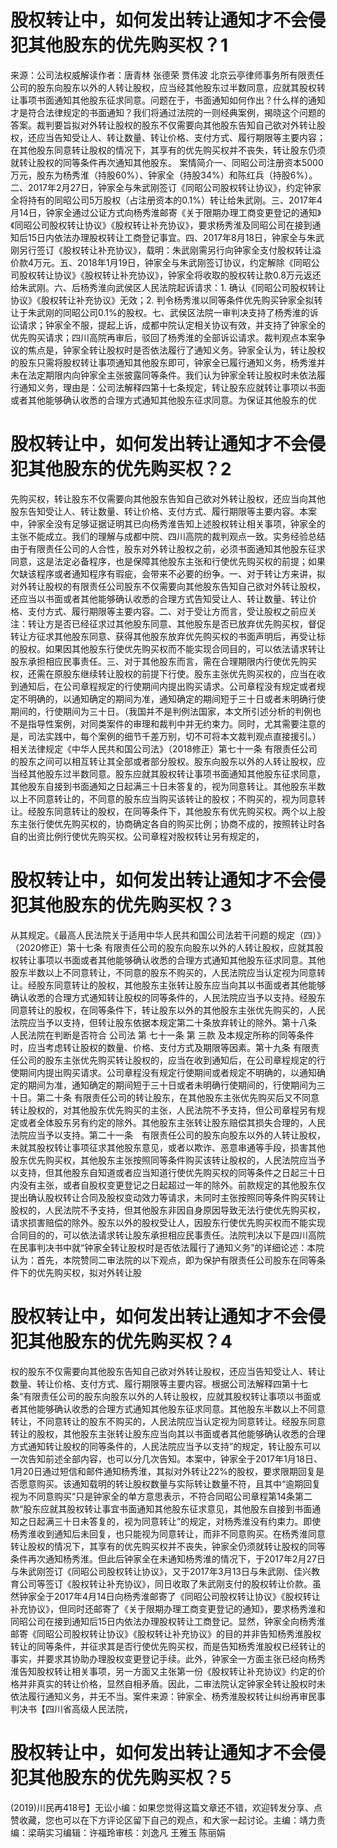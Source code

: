 # 股权转让中，如何发出转让通知才不会侵犯其他股东的优先购买权？1

来源：公司法权威解读作者：唐青林 张德荣 贾伟波 北京云亭律师事务所有限责任公司的股东向股东以外的人转让股权，应当经其他股东过半数同意，应就其股权转让事项书面通知其他股东征求同意。问题在于，书面通知如何作出？什么样的通知才是符合法律规定的书面通知？我们将通过法院的一则经典案例，揭晓这个问题的答案。裁判要旨拟对外转让股权的股东不仅需要向其他股东告知自己欲对外转让股权，还应当告知受让人、转让数量、转让价格、支付方式、履行期限等主要内容；在其他股东同意转让股权的情况下，其享有的优先购买权并不丧失，转让股东仍须就转让股权的同等条件再次通知其他股东。 案情简介一、同昭公司注册资本5000万元，股东为杨秀淮（持股60%）、钟家全（持股34%）和陈红兵（持股6%）。二、2017年2月27日，钟家全与朱武刚签订《同昭公司股权转让协议》，约定钟家全将持有的同昭公司5万股权（占注册资本的0.1%）转让给朱武刚。三、2017年4月14日，钟家全通过公证方式向杨秀淮邮寄《关于限期办理工商变更登记的通知》《同昭公司股权转让协议》《股权转让补充协议》，要求杨秀淮及同昭公司在接到通知后15日内依法办理股权转让工商登记事宜。四、2017年8月18日，钟家全与朱武刚另行签订《股权转让补充协议》，载明：朱武刚需另行向钟家全支付股权转让溢价款4万元。五、2018年1月19日，钟家全与朱武刚签订协议，约定解除《同昭公司股权转让协议》《股权转让补充协议》，钟家全将收取的股权转让款0.8万元返还给朱武刚。六、后杨秀淮向武侯区人民法院起诉请求：1. 确认《同昭公司股权转让协议》《股权转让补充协议》无效；2. 判令杨秀淮以同等条件优先购买钟家全拟转让于朱武刚的同昭公司0.1%的股权。七、武侯区法院一审判决支持了杨秀淮的诉讼请求；钟家全不服，提起上诉，成都中院认定相关协议有效，并支持了钟家全的优先购买请求；四川高院再审后，驳回了杨秀淮的全部诉讼请求。裁判观点本案争议的焦点是，钟家全转让股权时是否依法履行了通知义务。钟家全认为，转让股权的股东只需将股权转让事项通知其他股东即可，钟家全已履行通知义务，杨秀淮并未在法定期限内向钟家全主张披露同等条件。我们认为钟家全转让股权时未依法履行通知义务，理由是：公司法解释四第十七条规定，转让股东应就转让事项以书面或者其他能够确认收悉的合理方式通知其他股东征求同意。为保证其他股东的优

# 股权转让中，如何发出转让通知才不会侵犯其他股东的优先购买权？2

先购买权，转让股东不仅需要向其他股东告知自己欲对外转让股权，还应当向其他股东告知受让人、转让数量、转让价格、支付方式、履行期限等主要内容。本案中，钟家全没有足够证据证明其已向杨秀淮告知上述股权转让相关事项，钟家全的主张不能成立。我们的理解与成都中院、四川高院的裁判观点一致。实务经验总结由于有限责任公司的人合性，股东对外转让股权之前，必须书面通知其他股东征求同意，这是法定必备程序，也是保障其他股东主张和行使优先购买权的前提；如果欠缺该程序或者通知程序有瑕疵，会带来不必要的纷争。一、对于转让方来讲，拟对外转让股权的有限责任公司股东不仅需要向其他股东告知自己欲对外转让股权，还应当以书面或者其他能够确认收悉的合理方式告知受让人、转让数量、转让价格、支付方式、履行期限等主要内容。二、对于受让方而言，受让股权之前应关注：转让方是否已经征求过其他股东同意、其他股东是否已放弃优先购买权，督促转让方征求其他股东同意、获得其他股东放弃优先购买权的书面声明后，再受让标的股权。如果因其他股东行使优先购买权而不能实现合同目的，可以依法请求转让股东承担相应民事责任。三、对于其他股东而言，需在合理期限内行使优先购买权，还需在原股东继续转让股权的前提下行使。股东主张优先购买权的，应当在收到通知后，在公司章程规定的行使期间内提出购买请求。公司章程没有规定或者规定不明确的，以通知确定的期间为准，通知确定的期间短于三十日或者未明确行使期间的，行使期间为三十日。（我国并不是判例法国家，本文所引述分析的判例也不是指导性案例，对同类案件的审理和裁判中并无约束力。同时，尤其需要注意的是，司法实践中，每个案例的细节千差万别，切不可将本文裁判观点直接援引。）相关法律规定《中华人民共和国公司法》（2018修正）第七十一条  有限责任公司的股东之间可以相互转让其全部或者部分股权。股东向股东以外的人转让股权，应当经其他股东过半数同意。股东应就其股权转让事项书面通知其他股东征求同意，其他股东自接到书面通知之日起满三十日未答复的，视为同意转让。其他股东半数以上不同意转让的，不同意的股东应当购买该转让的股权；不购买的，视为同意转让。经股东同意转让的股权，在同等条件下，其他股东有优先购买权。两个以上股东主张行使优先购买权的，协商确定各自的购买比例；协商不成的，按照转让时各自的出资比例行使优先购买权。公司章程对股权转让另有规定的，

# 股权转让中，如何发出转让通知才不会侵犯其他股东的优先购买权？3

从其规定。《最高人民法院关于适用中华人民共和国公司法若干问题的规定（四）》（2020修正）第十七条  有限责任公司的股东向股东以外的人转让股权，应就其股权转让事项以书面或者其他能够确认收悉的合理方式通知其他股东征求同意。其他股东半数以上不同意转让，不同意的股东不购买的，人民法院应当认定视为同意转让。经股东同意转让的股权，其他股东主张转让股东应当向其以书面或者其他能够确认收悉的合理方式通知转让股权的同等条件的，人民法院应当予以支持。经股东同意转让的股权，在同等条件下，转让股东以外的其他股东主张优先购买的，人民法院应当予以支持，但转让股东依据本规定第二十条放弃转让的除外。第十八条  人民法院在判断是否符合 公司法 第 七十一条 第 三款 及本规定所称的同等条件时，应当考虑转让股权的数量、价格、支付方式及期限等因素。第十九条  有限责任公司的股东主张优先购买转让股权的，应当在收到通知后，在公司章程规定的行使期间内提出购买请求。公司章程没有规定行使期间或者规定不明确的，以通知确定的期间为准，通知确定的期间短于三十日或者未明确行使期间的，行使期间为三十日。第二十条  有限责任公司的转让股东，在其他股东主张优先购买后又不同意转让股权的，对其他股东优先购买的主张，人民法院不予支持，但公司章程另有规定或者全体股东另有约定的除外。其他股东主张转让股东赔偿其损失合理的，人民法院应当予以支持。第二十一条　有限责任公司的股东向股东以外的人转让股权，未就其股权转让事项征求其他股东意见，或者以欺诈、恶意串通等手段，损害其他股东优先购买权，其他股东主张按照同等条件购买该转让股权的，人民法院应当予以支持，但其他股东自知道或者应当知道行使优先购买权的同等条件之日起三十日内没有主张，或者自股权变更登记之日起超过一年的除外。前款规定的其他股东仅提出确认股权转让合同及股权变动效力等请求，未同时主张按照同等条件购买转让股权的，人民法院不予支持，但其他股东非因自身原因导致无法行使优先购买权，请求损害赔偿的除外。股东以外的股权受让人，因股东行使优先购买权而不能实现合同目的的，可以依法请求转让股东承担相应民事责任。法院判决以下是四川高院在民事判决书中就“钟家全转让股权时是否依法履行了通知义务”的详细论述：本院认为：首先，本院赞同二审法院的以下观点，即为保护有限责任公司股东在同等条件下的优先购买权，拟对外转让股

# 股权转让中，如何发出转让通知才不会侵犯其他股东的优先购买权？4

权的股东不仅需要向其他股东告知自己欲对外转让股权，还应当告知受让人、转让数量、转让价格、支付方式、履行期限等主要内容。根据公司法解释四第十七条“有限责任公司的股东向股东以外的人转让股权，应就其股权转让事项以书面或者其他能够确认收悉的合理方式通知其他股东征求同意。其他股东半数以上不同意转让，不同意转让的股东不购买的，人民法院应当认定视为同意转让。经股东同意转让的股权，其他股东主张转让股东应当向其以书面或者其他能够确认收悉的合理方式通知转让股权的同等条件的，人民法院应当予以支持”的规定，转让股东可以一次告知前述全部内容，也可以分几次告知。本案中，钟家全于2017年1月18日、1月20日通过短信和邮件通知杨秀淮，其拟对外转让22%的股权，要求限期回复是否愿意购买。该通知载明的转让股权数量与实际转让数量不符，且其中“逾期回复视为不同意购买”只是钟家全的单方意思表示，不符合同昭公司章程第14条第二款“股东应就其股权转让事宜书面通知其他股东征求意见，其他股东自接到书面通知之日起满三十日未答复的，视为同意转让”的规定，对杨秀淮没有约束力。即使杨秀淮收到通知后未回复，也只能视为同意转让，而非不同意购买。在杨秀淮同意转让股权的情况下，其享有的优先购买权并不丧失，钟家全仍须就转让股权的同等条件再次通知杨秀淮。但此后钟家全在未通知杨秀淮的情况下，于2017年2月27日与朱武刚签订《同昭公司股权转让协议》，又于2017年3月13日与朱武刚、佳兴教育公司等签订《股权转让补充协议》，同日收取了朱武刚支付的股权转让价款。虽然钟家全于2017年4月14日向杨秀淮邮寄了《同昭公司股权转让协议》《股权转让补充协议》，但同时还邮寄了《关于限期办理工商变更登记的通知》，要求杨秀淮和同昭公司在接到通知后15日内依法办理股权转让工商登记。显然，钟家全向杨秀淮邮寄《同昭公司股权转让协议》《股权转让补充协议》的目的并非告知杨秀淮股权转让的同等条件，并征求其是否行使优先购买权，而是告知杨秀淮股权已经转让的事实，并要求其协助办理股权变更登记手续。此外，钟家全一方面主张已经向杨秀淮告知股权转让相关事项，另一方面又主张第一份《股权转让补充协议》约定的价格并非真实的转让价格，显然自相矛盾。因此，二审法院认定钟家全转让股权时未依法履行通知义务，并无不当。案件来源：钟家全、杨秀淮股权转让纠纷再审民事判决书【四川省高级人民法院，

# 股权转让中，如何发出转让通知才不会侵犯其他股东的优先购买权？5

(2019)川民再418号】无讼小编：如果您觉得这篇文章还不错，欢迎转发分享、点赞收藏，您也可以在下方评论区留下自己的观点，和大家一起讨论。主编：靖力责编：梁萌实习编辑：许福玲审核：刘逸凡 王雅玉 陈丽娟


